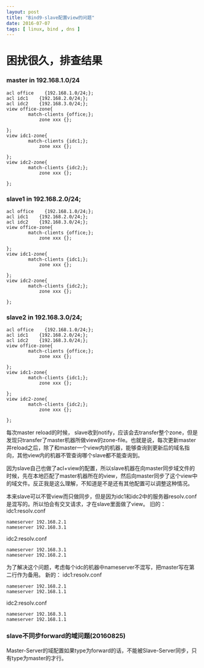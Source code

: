 ```yaml
---
layout: post
title: "Bind9-slave配置view的问题"
date: 2016-07-07
tags: [ linux, bind , dns ]
---
```


困扰很久，排查结果
===


### master in 192.168.1.0/24

```shell
acl office    {192.168.1.0/24;};
acl idc1    {192.168.2.0/24;};
acl idc2    {192.168.3.0/24;};
view office-zone{
        match-clients {office;};
            zone xxx {};

};
view idc1-zone{
        match-clients {idc1;};
            zone xxx {};

};
view idc2-zone{
        match-clients {idc2;};
            zone xxx {};

};
```

### slave1 in 192.168.2.0/24;

```shell
acl office    {192.168.1.0/24;};
acl idc1    {192.168.2.0/24;};
acl idc2    {192.168.3.0/24;};
view office-zone{
        match-clients {office;};
            zone xxx {};

}; 
view idc1-zone{
        match-clients {idc1;};
            zone xxx {};

}; 
view idc2-zone{
        match-clients {idc2;};
            zone xxx {};

};
```

### slave2 in 192.168.3.0/24;

```shell
acl office    {192.168.1.0/24;};
acl idc1    {192.168.2.0/24;};
acl idc2    {192.168.3.0/24;};
view office-zone{
        match-clients {office;};
            zone xxx {};

}; 
view idc1-zone{
        match-clients {idc1;};
            zone xxx {};

}; 
view idc2-zone{
        match-clients {idc2;};
            zone xxx {};

};
```


每次master reload的时候， slave收到notify，应该会去transfer整个zone，但是发现只transfer了master机器所做view的zone-file。也就是说，每次更新master并reload之后，除了和master一个view内的机器，能够查询到更新后的域名指向，其他view内的机器不管查询哪个slave都不能查询到。

因为slave自己也做了acl+view的配置，所以slave机器在向master同步域文件的时候，先在本地匹配了master机器所在的view，然后向master同步了这个view中的域文件。反正我是这么理解，不知道是不是还有其他配置可以调整这种情况。

本来slave可以不管view而只做同步，但是因为idc1和idc2中的服务器resolv.conf是混写的。所以怕会有交叉请求，才在slave里面做了view。
旧的：
idc1:resolv.conf
```shell
nameserver 192.168.2.1
nameserver 192.168.3.1
```

idc2:resolv.conf
```shell
nameserver 192.168.3.1
nameserver 192.168.2.1
```
为了解决这个问题，考虑每个idc的机器中nameserver不混写，把master写在第二行作为备用。
新的：
idc1:resolv.conf
```shell
nameserver 192.168.2.1
nameserver 192.168.1.1
```

idc2:resolv.conf
```shell
nameserver 192.168.3.1
nameserver 192.168.1.1
```


### slave不同步forward的域问题(20160825)

Master-Server的域配置如果type为forward的话，不能被Slave-Server同步，只有type为master的才行。
